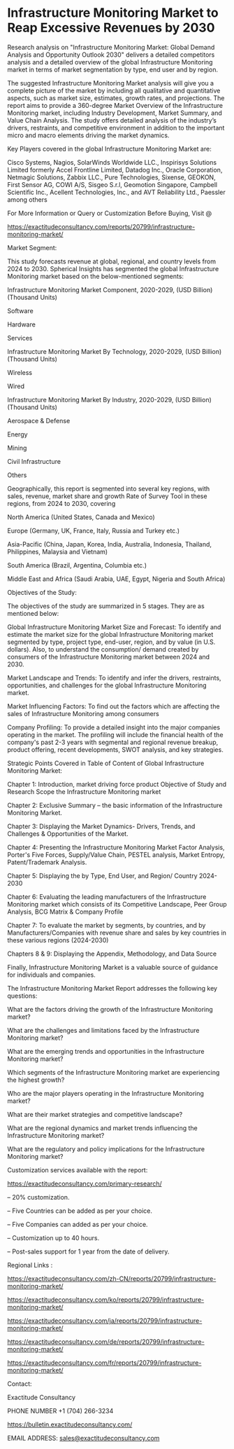 # Infrastructure Monitoring Market to Reap Excessive Revenues by 2030

Research analysis on "Infrastructure Monitoring Market: Global Demand Analysis and Opportunity Outlook 2030" delivers a detailed competitors analysis and a detailed overview of the global Infrastructure Monitoring market in terms of market segmentation by type, end user and by region.

The suggested Infrastructure Monitoring Market analysis will give you a complete picture of the market by including all qualitative and quantitative aspects, such as market size, estimates, growth rates, and projections. The report aims to provide a 360-degree Market Overview of the Infrastructure Monitoring market, including Industry Development, Market Summary, and Value Chain Analysis. The study offers detailed analysis of the industry’s drivers, restraints, and competitive environment in addition to the important micro and macro elements driving the market dynamics.

Key Players covered in the global Infrastructure Monitoring Market are:

Cisco Systems, Nagios, SolarWinds Worldwide LLC., Inspirisys Solutions Limited formerly Accel Frontline Limited, Datadog Inc., Oracle Corporation, Netmagic Solutions, Zabbix LLC., Pure Technologies, Sixense, GEOKON, First Sensor AG, COWI A/S, Sisgeo S.r.l, Geomotion Singapore, Campbell Scientific Inc., Acellent Technologies, Inc., and AVT Reliability Ltd., Paessler among others

For More Information or Query or Customization Before Buying, Visit @

https://exactitudeconsultancy.com/reports/20799/infrastructure-monitoring-market/

Market Segment:

This study forecasts revenue at global, regional, and country levels from 2024 to 2030. Spherical Insights has segmented the global Infrastructure Monitoring market based on the below-mentioned segments:

Infrastructure Monitoring Market Component, 2020-2029, (USD Billion) (Thousand Units)

Software

Hardware

Services

Infrastructure Monitoring Market By Technology, 2020-2029, (USD Billion) (Thousand Units)

Wireless

Wired

Infrastructure Monitoring Market By Industry, 2020-2029, (USD Billion) (Thousand Units)

Aerospace & Defense

Energy

Mining

Civil Infrastructure

Others

Geographically, this report is segmented into several key regions, with sales, revenue, market share and growth Rate of Survey Tool in these regions, from 2024 to 2030, covering

North America (United States, Canada and Mexico)

Europe (Germany, UK, France, Italy, Russia and Turkey etc.)

Asia-Pacific (China, Japan, Korea, India, Australia, Indonesia, Thailand, Philippines, Malaysia and Vietnam)

South America (Brazil, Argentina, Columbia etc.)

Middle East and Africa (Saudi Arabia, UAE, Egypt, Nigeria and South Africa)

Objectives of the Study:

The objectives of the study are summarized in 5 stages. They are as mentioned below:

Global Infrastructure Monitoring Market Size and Forecast: To identify and estimate the market size for the global Infrastructure Monitoring market segmented by type, project type, end-user, region, and by value (in U.S. dollars). Also, to understand the consumption/ demand created by consumers of the Infrastructure Monitoring market between 2024 and 2030.

Market Landscape and Trends: To identify and infer the drivers, restraints, opportunities, and challenges for the global Infrastructure Monitoring market.

Market Influencing Factors: To find out the factors which are affecting the sales of Infrastructure Monitoring among consumers

Company Profiling: To provide a detailed insight into the major companies operating in the market. The profiling will include the financial health of the company's past 2-3 years with segmental and regional revenue breakup, product offering, recent developments, SWOT analysis, and key strategies.

Strategic Points Covered in Table of Content of Global Infrastructure Monitoring Market:

Chapter 1: Introduction, market driving force product Objective of Study and Research Scope the Infrastructure Monitoring market

Chapter 2: Exclusive Summary – the basic information of the Infrastructure Monitoring Market.

Chapter 3: Displaying the Market Dynamics- Drivers, Trends, and Challenges & Opportunities of the Market.

Chapter 4: Presenting the Infrastructure Monitoring Market Factor Analysis, Porter's Five Forces, Supply/Value Chain, PESTEL analysis, Market Entropy, Patent/Trademark Analysis.

Chapter 5: Displaying the by Type, End User, and Region/ Country 2024-2030

Chapter 6: Evaluating the leading manufacturers of the Infrastructure Monitoring market which consists of its Competitive Landscape, Peer Group Analysis, BCG Matrix & Company Profile

Chapter 7: To evaluate the market by segments, by countries, and by Manufacturers/Companies with revenue share and sales by key countries in these various regions (2024-2030)

Chapters 8 & 9: Displaying the Appendix, Methodology, and Data Source

Finally, Infrastructure Monitoring Market is a valuable source of guidance for individuals and companies.

The Infrastructure Monitoring Market Report addresses the following key questions:

What are the factors driving the growth of the Infrastructure Monitoring market?

What are the challenges and limitations faced by the Infrastructure Monitoring market?

What are the emerging trends and opportunities in the Infrastructure Monitoring market?

Which segments of the Infrastructure Monitoring market are experiencing the highest growth?

Who are the major players operating in the Infrastructure Monitoring market?

What are their market strategies and competitive landscape?

What are the regional dynamics and market trends influencing the Infrastructure Monitoring market?

What are the regulatory and policy implications for the Infrastructure Monitoring market?

Customization services available with the report:

https://exactitudeconsultancy.com/primary-research/

– 20% customization.

– Five Countries can be added as per your choice.

– Five Companies can added as per your choice.

– Customization up to 40 hours.

– Post-sales support for 1 year from the date of delivery.

Regional Links :

https://exactitudeconsultancy.com/zh-CN/reports/20799/infrastructure-monitoring-market/

https://exactitudeconsultancy.com/ko/reports/20799/infrastructure-monitoring-market/

https://exactitudeconsultancy.com/ja/reports/20799/infrastructure-monitoring-market/

https://exactitudeconsultancy.com/de/reports/20799/infrastructure-monitoring-market/

https://exactitudeconsultancy.com/fr/reports/20799/infrastructure-monitoring-market/

Contact:

Exactitude Consultancy

PHONE NUMBER +1 (704) 266-3234

https://bulletin.exactitudeconsultancy.com/

EMAIL ADDRESS: sales@exactitudeconsultancy.com
